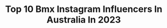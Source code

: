 ---
title: Top 10 Bmx Instagram Influencers In Australia In 2023
description: >-
  Find top bmx Instagram influencers in Australia in 2023. Most popular hashtags: #bmx #bmxracing #australia.
platform: Instagram
hits: 33
text_top: Discover the most popular Instagram profiles on inBeat.
text_bottom: Our platform aggregates 33 Instagram influencers like this in Australia for you to work with.
profiles:
  - username: "cbuchanan68"
    fullname: >-
      Caroline Buchanan Athlete
    bio: >-
      | 8 x BMX & Mountainbike World Champion | 2 x Australian Olympian | @krave.frenchies | @twopalmsmedia ea@carolinebuchanan.com
    location: "Australia"
    followers: 171019
    engagement: 291
    commentsToLikes: 0.013072
    id: ck0u0p1uyuf3k0i194jn4hrjk
    verified: true
    hashtags: "#squishyface, #ride, #frenchie, #cbr"
  - username: "jyehombsch"
    fullname: >-
      JYE HOMBSCH
    bio: >-
      Gold Coast, Aus - - - - - - - - - - - - - - bmx race @dkbicycles.australia
    location: "Australia"
    followers: 7685
    engagement: 815
    commentsToLikes: 0.015154
    id: ck5ckzbqtxx5t0i111g8xhvog
    verified: false
    hashtags: "#bmx, #race, #travel, #europe"
  - username: "laurenreynolds"
    fullname: >-
      Lauren Reynolds
    bio: >-
      Pro BMX / 2 x Olympian Australian 🇦🇺 San Diego📍 👟 @puma | @ssquaredbicycles| @meloveloau ☕️@ryy_car & @mrwinston_dood 🤎 📧 jonesy@my-manager.com.au
    location: "Australia"
    followers: 37878
    engagement: 481
    commentsToLikes: 0.018861
    id: ck6tp5h7xhy4v0j71gkp60lad
    verified: true
    hashtags: "#greatestraceonearth, #ssquaredbicycles, #answerbmx, #recovery"
  - username: "brandontehiko247"
    fullname: >-
      ATHLETE ➕
    bio: >-
      SON | HUSBAND | ATHLETE 💍 @georgia.leigh.gray 🇦🇺 6x BMX NATIONAL CHAMPION 🥇 2018 Elite BMX AUS Champion 🎬 NEW YOUTUBEEE 💀💥⬇️
    location: "Australia"
    followers: 15211
    engagement: 365
    commentsToLikes: 0.017113
    id: ck5ckz9bnxx0a0i11iy5lk52g
    verified: false
    hashtags: "#supercars, #craiglowndes, #tripleeight, #mtb"
  - username: "yaroslava.89"
    fullname: >-
      Yaroslava Bondarenko
    bio: >-
      Professional BMX racer Olympian Rio 2016 - 5th 🇧🇷 National Champion ×3 🥇 European Championships 🥉
    location: "Australia"
    followers: 19497
    engagement: 319
    commentsToLikes: 0.015487
    id: ck14ki6inpma80i193o7szwio
    verified: false
    hashtags: "#bmx, #bmxlife, #russia, #readysteadytokyo"
  - username: "joshmatthews"
    fullname: >-
      Josh Matthews
    bio: >-
      🇦🇺🐨 96 BMX RIDER 📍Gold Coast
    location: "Australia"
    followers: 27806
    engagement: 636
    commentsToLikes: 0.030829
    id: ck8swkjf1eea00j78y9qqzcpu
    verified: false
    hashtags: "#bmx, #seaworldaus, #dubclub, #rezirat"
  - username: "izaackennedy"
    fullname: >-
      Izaac Kennedy
    bio: >-
      20 - Australian - Professional bmx athlete National Champion🇦🇺
    location: "Australia"
    followers: 13605
    engagement: 1081
    commentsToLikes: 0.029373
    id: ck14kie3gpnf80i19lq2sgnfw
    verified: false
    hashtags: ""
  - username: "chrisjamesbmx"
    fullname: >-
      Chris James
    bio: >-
      🇦🇺 Gold Coast, Australia ❤️ @mel.cook 🚲 @colonybmxbrand 👟 @vansbmxprocup 🏍 @showtimefmx 🛠 @bmxcentre
    location: "Australia"
    followers: 16205
    engagement: 624
    commentsToLikes: 0.025894
    id: ck5c6pgti5x770i11kd2dcpnm
    verified: false
    hashtags: "#colonybmx, #blasterframe, #bmxcentre, #vansbmx66"
  - username: "patericof"
    fullname: >-
      Paterico Fallico⚓
    bio: >-
      23 | BMX Rider🚲 | Gold Coast Australia🐨 @ColonyBmxBrand | @Bmxcentre | Patfallico@gmail.com📬
    location: "Australia"
    followers: 21655
    engagement: 432
    commentsToLikes: 0.027058
    id: ck0w2pue7pl5t0i19twldw1oo
    verified: false
    hashtags: "#colonybmx, #bmx, #schassis, #havefunridebikes"
  - username: "sayasakakibara"
    fullname: >-
      Saya Sakakibara 榊原爽
    bio: >-
      ▪️Current BMX World #7 ▪️21 Year Old ▪️@redbullau athlete ▪️1/2 🇯🇵, 1/2 🇬🇧, Australian 🇦🇺 Click 4 #SakakibaraBMX website + more👇 ウェブサイトなどチェックお願いします👇
    location: "Australia"
    followers: 43129
    engagement: 984
    commentsToLikes: 0.008657
    id: ck5qcq22zrsej0i1171j577ru
    verified: false
    hashtags: "#kaifight77, #bmx, #sakakibarabmx, #jersey"
---